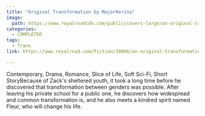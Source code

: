 ```yaml
---
title: "Original Transformation by MajorKerina"
image:
  path: https://www.royalroadcdn.com/public/covers-large/an-original-transformation-aadaptpo0a4.jpg
categories:
  - COMPLETED
tags:
  - Trans
link: https://www.royalroad.com/fiction/38006/an-original-transformation

---
```

Contemporary, Drama, Romance, Slice of Life, Soft Sci-Fi, Short StoryBecause of Zack's sheltered youth, it took a long time before he discovered that transformation between genders was possible. After leaving his private school for a public one, he discovers how widespread and common transformation is, and he also meets a kindred spirit named Fleur, who will change his life.

